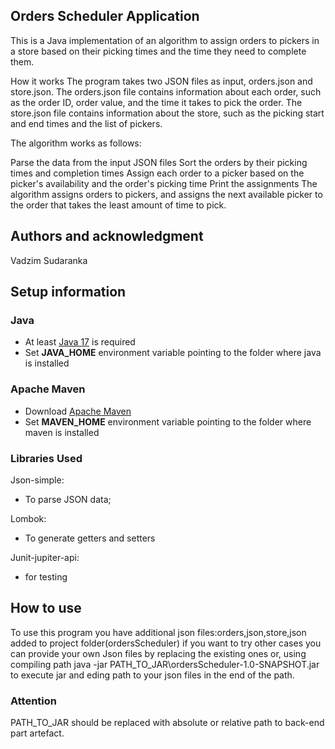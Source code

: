 
## Orders Scheduler Application
This is a Java implementation of an algorithm to assign orders to pickers in a store based on their picking times and the time they need to complete them.

How it works
The program takes two JSON files as input, orders.json and store.json. The orders.json file contains information about each order, such as the order ID, order value, and the time it takes to pick the order. The store.json file contains information about the store, such as the picking start and end times and the list of pickers.

The algorithm works as follows:

Parse the data from the input JSON files
Sort the orders by their picking times and completion times
Assign each order to a picker based on the picker's availability and the order's picking time
Print the assignments
The algorithm assigns orders to pickers, and assigns the next available picker to the order that takes the least amount of time to pick.
## Authors and acknowledgment
Vadzim Sudaranka
## Setup information
### Java

- At least [Java 17](https://www.oracle.com/java/technologies/javase/jdk11-archive-downloads.html) is required
- Set **JAVA_HOME** environment variable pointing to the folder where java is installed

### Apache Maven
- Download [Apache Maven](https://maven.apache.org/download.cgi)
- Set **MAVEN_HOME** environment variable pointing to the folder where maven is installed


### Libraries Used
Json-simple:
- To parse JSON data;

Lombok: 
- To generate getters and setters

Junit-jupiter-api:
- for testing

## How to use
To use this program you have additional json files:orders,json,store,json added to project folder(ordersScheduler)
if you want to try other cases you can provide your own Json files by replacing the existing ones or,
using compiling path java -jar PATH_TO_JAR\ordersScheduler-1.0-SNAPSHOT.jar to execute jar and eding 
path to your json files in the end of the path.
### Attention
PATH_TO_JAR should be replaced with absolute or relative path to back-end part artefact.

